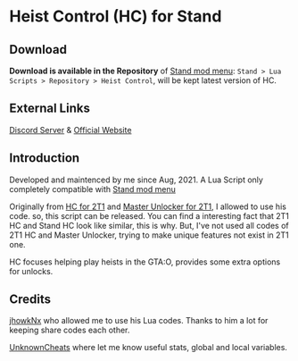 # Heist Control (HC) for Stand


## Download

**Download is available in the Repository** of [Stand mod menu](https://stand.gg): `Stand > Lua Scripts > Repository > Heist Control`, will be kept latest version of HC.

## External Links

[Discord Server](https://icedoomfist.com/Link/HC_Discord) & [Official Website](https://icedoomfist.com/Stand_Heist_Control)


## Introduction

Developed and maintenced by me since Aug, 2021.
A Lua Script only completely compatible with [Stand mod menu](https://stand.gg)

Originally from [HC for 2T1](https://github.com/jhowkNx/Heist-Control-v2) and [Master Unlocker for 2T1](https://github.com/jhowkNx/Master-Unlocker), I allowed to use his code. so, this script can be released. You can find a interesting fact that 2T1 HC and Stand HC look like similar, this is why.
But, I've not used all codes of 2T1 HC and Master Unlocker, trying to make unique features not exist in 2T1 one.

HC focuses helping play heists in the GTA:O, provides some extra options for unlocks.


## Credits

[jhowkNx](https://github.com/jhowkNx/) who allowed me to use his Lua codes. Thanks to him a lot for keeping share codes each other.

[UnknownCheats](https://www.unknowncheats.me/forum/grand-theft-auto-v) where let me know useful stats, global and local variables.
